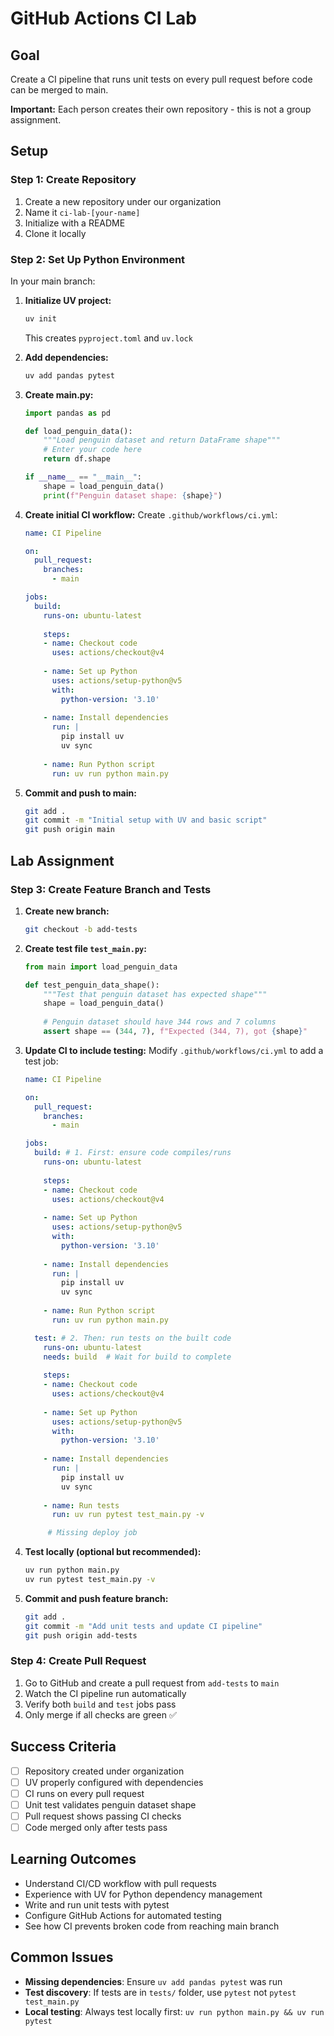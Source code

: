 # GitHub Actions CI Lab

## Goal
Create a CI pipeline that runs unit tests on every pull request before code can be merged to main.

**Important:** Each person creates their own repository - this is not a group assignment.

## Setup

### Step 1: Create Repository
1. Create a new repository under our organization
2. Name it `ci-lab-[your-name]` 
3. Initialize with a README
4. Clone it locally

### Step 2: Set Up Python Environment
In your main branch:

1. **Initialize UV project:**
   ```bash
   uv init
   ```
   This creates `pyproject.toml` and `uv.lock`

2. **Add dependencies:**
   ```bash
   uv add pandas pytest
   ```

3. **Create main.py:**
   ```python
   import pandas as pd

   def load_penguin_data():
       """Load penguin dataset and return DataFrame shape"""
       # Enter your code here
       return df.shape

   if __name__ == "__main__":
       shape = load_penguin_data()
       print(f"Penguin dataset shape: {shape}")
   ```

4. **Create initial CI workflow:**
   Create `.github/workflows/ci.yml`:
   ```yaml
   name: CI Pipeline

   on:
     pull_request:
       branches:
         - main

   jobs:
     build:
       runs-on: ubuntu-latest
       
       steps:
       - name: Checkout code
         uses: actions/checkout@v4
       
       - name: Set up Python
         uses: actions/setup-python@v5
         with:
           python-version: '3.10'
       
       - name: Install dependencies
         run: |
           pip install uv
           uv sync
       
       - name: Run Python script
         run: uv run python main.py
   ```

5. **Commit and push to main:**
   ```bash
   git add .
   git commit -m "Initial setup with UV and basic script"
   git push origin main
   ```

## Lab Assignment

### Step 3: Create Feature Branch and Tests
1. **Create new branch:**
   ```bash
   git checkout -b add-tests
   ```

2. **Create test file `test_main.py`:**
   ```python
   from main import load_penguin_data

   def test_penguin_data_shape():
       """Test that penguin dataset has expected shape"""
       shape = load_penguin_data()
       
       # Penguin dataset should have 344 rows and 7 columns
       assert shape == (344, 7), f"Expected (344, 7), got {shape}"
   ```

3. **Update CI to include testing:**
   Modify `.github/workflows/ci.yml` to add a test job:
   ```yaml
   name: CI Pipeline

   on:
     pull_request:
       branches:
         - main

   jobs:
     build: # 1. First: ensure code compiles/runs
       runs-on: ubuntu-latest
       
       steps:
       - name: Checkout code
         uses: actions/checkout@v4
       
       - name: Set up Python
         uses: actions/setup-python@v5
         with:
           python-version: '3.10'
       
       - name: Install dependencies
         run: |
           pip install uv
           uv sync
       
       - name: Run Python script
         run: uv run python main.py

     test: # 2. Then: run tests on the built code
       runs-on: ubuntu-latest
       needs: build  # Wait for build to complete
       
       steps:
       - name: Checkout code
         uses: actions/checkout@v4
       
       - name: Set up Python
         uses: actions/setup-python@v5
         with:
           python-version: '3.10'
       
       - name: Install dependencies
         run: |
           pip install uv
           uv sync
       
       - name: Run tests
         run: uv run pytest test_main.py -v

        # Missing deploy job
   ```

4. **Test locally (optional but recommended):**
   ```bash
   uv run python main.py
   uv run pytest test_main.py -v
   ```

5. **Commit and push feature branch:**
   ```bash
   git add .
   git commit -m "Add unit tests and update CI pipeline"
   git push origin add-tests
   ```

### Step 4: Create Pull Request
1. Go to GitHub and create a pull request from `add-tests` to `main`
2. Watch the CI pipeline run automatically
3. Verify both `build` and `test` jobs pass
4. Only merge if all checks are green ✅

## Success Criteria
- [ ] Repository created under organization
- [ ] UV properly configured with dependencies
- [ ] CI runs on every pull request
- [ ] Unit test validates penguin dataset shape
- [ ] Pull request shows passing CI checks
- [ ] Code merged only after tests pass

## Learning Outcomes
- Understand CI/CD workflow with pull requests
- Experience with UV for Python dependency management  
- Write and run unit tests with pytest
- Configure GitHub Actions for automated testing
- See how CI prevents broken code from reaching main branch

## Common Issues
- **Missing dependencies**: Ensure `uv add pandas pytest` was run
- **Test discovery**: If tests are in `tests/` folder, use `pytest` not `pytest test_main.py`
- **Local testing**: Always test locally first: `uv run python main.py && uv run pytest`
